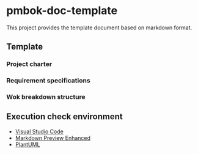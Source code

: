 # pmbok-doc-template

This project provides the template document based on markdown format.

## Template

### Project charter

### Requirement specifications

### Wok breakdown structure

## Execution check environment

- [Visual Studio Code](https://code.visualstudio.com/)
- [Markdown Preview Enhanced](https://marketplace.visualstudio.com/items?itemName=shd101wyy.markdown-preview-enhanced)
- [PlantUML](https://marketplace.visualstudio.com/items?itemName=jebbs.plantuml)
